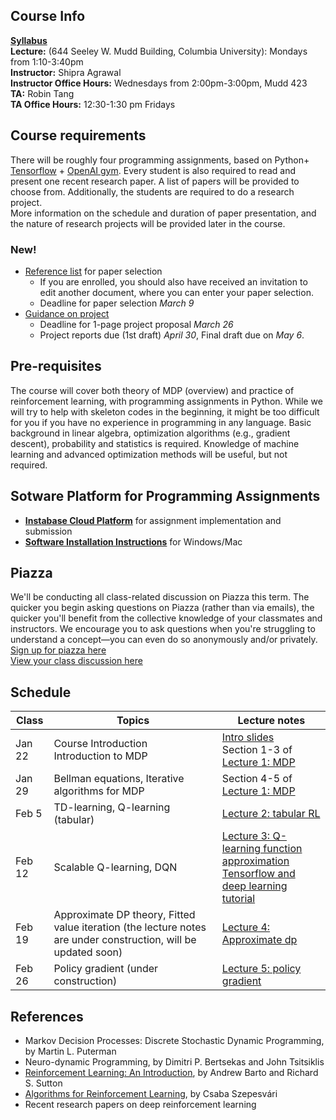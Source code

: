 ## Course Info

**[Syllabus](Reinforcement%20Learning%20course%20syllabus.pdf)**<br>
**Lecture:** (644 Seeley W. Mudd Building, Columbia University): Mondays from 1:10-3:40pm<br>
**Instructor:** Shipra Agrawal<br>
**Instructor Office Hours:** Wednesdays from 2:00pm-3:00pm, Mudd 423<br>
**TA:** Robin Tang<br>
**TA Office Hours:** 12:30-1:30 pm Fridays

## Course requirements
There will be roughly four programming assignments, based on Python+ [Tensorflow](https://www.tensorflow.org/) + [OpenAI gym](https://gym.openai.com/envs/). Every student is also required to read and present one recent research paper. A list of papers will be provided to choose from. Additionally, the students are required to do a research project. <br>
More information on the schedule and duration of paper presentation, and the nature of research projects will be provided later in the course. 

### New!
* [Reference list](https://docs.google.com/document/d/1FGrwP0pLx0fH0-l0YSb9TGlcfEV0haZVc7g07vTbAZk/edit?usp=sharing) for paper selection 
  * If you are enrolled, you should also have received an invitation to edit another document, where you can enter your paper selection.
  * Deadline for paper selection *March 9*
* [Guidance on project](projects.md)
  * Deadline for 1-page project proposal *March 26*
  * Project reports due (1st draft) *April 30*, Final draft due on *May 6*.

## Pre-requisites
The course will cover both theory of MDP (overview) and practice of reinforcement learning, with programming assignments in Python. While we will try to help with skeleton codes in the beginning, it might be too difficult for you if you have no experience in programming in any language. Basic background in linear algebra, optimization algorithms (e.g., gradient descent), probability and statistics is required. Knowledge of machine learning and advanced optimization methods will be useful, but not required.

## Sotware Platform for Programming Assignments
* **[Instabase Cloud Platform](cloudPlatform.md)** 
for assignment implementation and submission
* **[Software Installation Instructions](installation.md)**
for Windows/Mac

## Piazza
We'll be conducting all class-related discussion on Piazza this term. The quicker you begin asking questions on Piazza (rather than via emails), the quicker you'll benefit from the collective knowledge of your classmates and instructors. We encourage you to ask questions when you're struggling to understand a concept—you can even do so anonymously and/or privately. <br>
[Sign up for piazza here](http://piazza.com/columbia/spring2018/ieore8100_006_2018_1advancedtopicsinieor)<br>
[View your class discussion here](http://piazza.com/columbia/spring2018/ieore8100_006_2018_1advancedtopicsinieor/home)

## Schedule

| Class|Topics|  Lecture notes |
|------|------|----------------|
|Jan 22    | Course Introduction <br> Introduction to MDP    |   [Intro slides](docs/Intro.pdf) <br> Section 1-3 of [Lecture 1: MDP](docs/Lecture%201%20-MDP.pdf)         |
|Jan 29    | Bellman equations, Iterative algorithms for MDP| Section 4-5 of [Lecture 1: MDP](docs/Lecture%201%20-MDP.pdf)|
|Feb 5    | TD-learning, Q-learning (tabular)| [Lecture 2: tabular RL](docs/Lecture%202-%20Q%20learning%20tabular.pdf)|
|Feb 12   | Scalable Q-learning, DQN | [Lecture 3: Q-learning function approximation](docs/Lecture%203%20-%20Q-learning%20function%20approximation.pdf) <br> [Tensorflow and deep learning tutorial](docs/feb12slides.pdf)|
|Feb 19   |  Approximate DP theory, Fitted value iteration (the lecture notes are under construction, will be updated soon)| [Lecture 4: Approximate dp](docs/Lecture%204%20-%20approximate%20DP.pdf)|
|Feb 26 | Policy gradient (under construction) | [Lecture 5: policy gradient](docs/Lecture%205%20-%20policy%20gradients.pdf)

## References 
* Markov Decision Processes: Discrete Stochastic Dynamic Programming, by Martin L. Puterman
* Neuro-dynamic Programming, by Dimitri P. Bertsekas and John Tsitsiklis
* [Reinforcement Learning: An Introduction](http://ufal.mff.cuni.cz/~straka/courses/npfl114/2016/sutton-bookdraft2016sep.pdf),  by Andrew Barto and Richard S. Sutton
* [Algorithms for Reinforcement Learning](https://sites.ualberta.ca/~szepesva/RLBook.html), by Csaba Szepesv&aacute;ri
* Recent research papers on deep reinforcement learning
